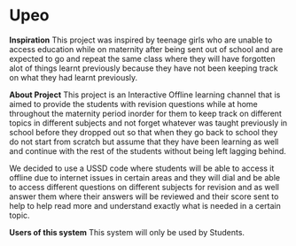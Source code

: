 # Upeo
****Inspiration****
This project was inspired by teenage girls who are unable to access education while on maternity after being sent out of school and are expected to go and repeat the same class where they will have forgotten alot of things learnt previously because they have not been keeping track  on what they had learnt previously.

****About Project****
This project is an Interactive Offline learning channel that is aimed to provide the students with revision questions while at home throughout the maternity period inorder for them to keep track on different topics in different subjects and not forget whatever was taught previously in school before they dropped out so that when they go back to school they do not start from scratch but assume that they have been learning as well and continue with the rest of the students without being left lagging behind.

We decided to use a USSD code where students will be able to access it offline due to internet issues in certain areas and they will dial and be able to access different questions on different subjects for revision and as well answer them where their answers will be reviewed and their score sent to help to help read more and understand exactly what is needed in a certain topic.

**Users of this system**
This system will only be used by Students.
